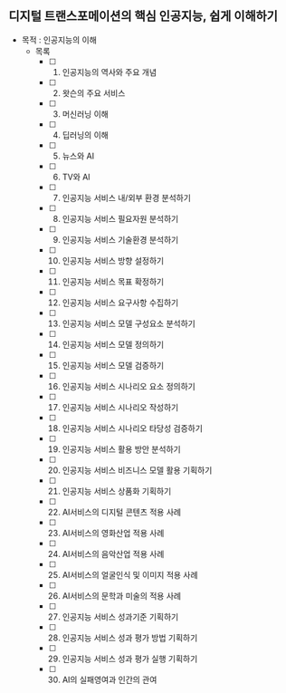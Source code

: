 ## 디지털 트랜스포메이션의 핵심 인공지능, 쉽게 이해하기

- 목적 : 인공지능의 이해
  - 목록
    - [ ] 1. 인공지능의 역사와 주요 개념
    - [ ] 2. 왓슨의 주요 서비스
    - [ ] 3. 머신러닝 이해
    - [ ] 4. 딥러닝의 이해
    - [ ] 5. 뉴스와 AI
    - [ ] 6. TV와 AI
    - [ ] 7. 인공지능 서비스 내/외부 환경 분석하기
    - [ ] 8. 인공지능 서비스 필요자원 분석하기
    - [ ] 9. 인공지능 서비스 기술환경 분석하기
    - [ ] 10. 인공지능 서비스 방향 설정하기
    - [ ] 11. 인공지능 서비스 목표 확정하기
    - [ ] 12. 인공지능 서비스 요구사항 수집하기
    - [ ] 13. 인공지능 서비스 모델 구성요소 분석하기
    - [ ] 14. 인공지능 서비스 모델 정의하기
    - [ ] 15. 인공지능 서비스 모델 검증하기
    - [ ] 16. 인공지능 서비스 시나리오 요소 정의하기
    - [ ] 17. 인공지능 서비스 시나리오 작성하기
    - [ ] 18. 인공지능 서비스 시나리오 타당성 검증하기
    - [ ] 19. 인공지능 서비스 활용 방안 분석하기
    - [ ] 20.  인공지능 서비스 비즈니스 모델 활용 기획하기
    - [ ] 21. 인공지능 서비스 상품화 기획하기
    - [ ] 22. AI서비스의 디지털 콘텐츠 적용 사례
    - [ ] 23. AI서비스의 영화산업 적용 사례
    - [ ] 24. AI서비스의 음악산업 적용 사례
    - [ ] 25. AI서비스의 얼굴인식 및 이미지 적용 사례
    - [ ] 26. AI서비스의 문학과 미술의 적용 사례
    - [ ] 27. 인공지능 서비스 성과기준 기획하기
    - [ ] 28. 인공지능 서비스 성과 평가 방법 기획하기
    - [ ] 29. 인공지능 서비스 성과 평가 실행 기획하기
    - [ ] 30. AI의 실패영여과 인간의 관여

